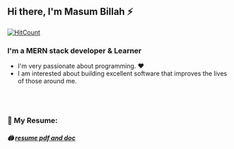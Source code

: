 
## Hi there, I'm Masum Billah ⚡
[![HitCount](http://hits.dwyl.com/masum065/masum065.svg)](http://hits.dwyl.com/masum065/masum065)
### I'm a MERN stack developer & Learner

-   I'm very passionate about programming. ❤
-   I am interested about building excellent software that improves the lives of those around me.

<br />

<!-- ### Connect with me:

[<img align="left" alt="Israfil-cse.com" width="22px" src="https://raw.githubusercontent.com/iconic/open-iconic/master/svg/globe.svg" />][website] -->

<br />

### 📑 My Resume:

##### 🖨 [resume pdf and doc](https://drive.google.com/file/d/1MtLnbMuuHP5upT3byCd1yI6snWDH6LST/view?usp=sharing)

<br />

